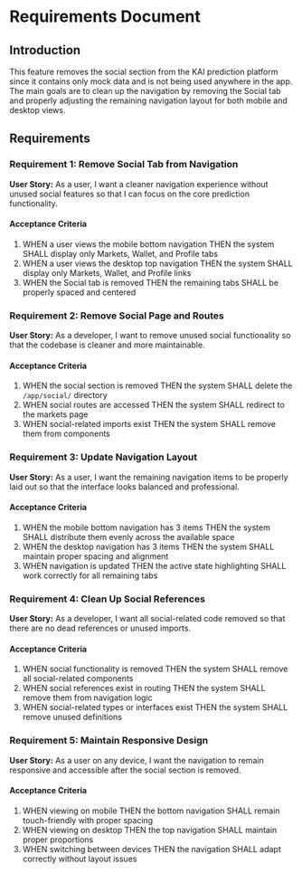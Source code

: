 # Requirements Document

## Introduction

This feature removes the social section from the KAI prediction platform since it contains only mock data and is not being used anywhere in the app. The main goals are to clean up the navigation by removing the Social tab and properly adjusting the remaining navigation layout for both mobile and desktop views.

## Requirements

### Requirement 1: Remove Social Tab from Navigation

**User Story:** As a user, I want a cleaner navigation experience without unused social features so that I can focus on the core prediction functionality.

#### Acceptance Criteria

1. WHEN a user views the mobile bottom navigation THEN the system SHALL display only Markets, Wallet, and Profile tabs
2. WHEN a user views the desktop top navigation THEN the system SHALL display only Markets, Wallet, and Profile links
3. WHEN the Social tab is removed THEN the remaining tabs SHALL be properly spaced and centered

### Requirement 2: Remove Social Page and Routes

**User Story:** As a developer, I want to remove unused social functionality so that the codebase is cleaner and more maintainable.

#### Acceptance Criteria

1. WHEN the social section is removed THEN the system SHALL delete the `/app/social/` directory
2. WHEN social routes are accessed THEN the system SHALL redirect to the markets page
3. WHEN social-related imports exist THEN the system SHALL remove them from components

### Requirement 3: Update Navigation Layout

**User Story:** As a user, I want the remaining navigation items to be properly laid out so that the interface looks balanced and professional.

#### Acceptance Criteria

1. WHEN the mobile bottom navigation has 3 items THEN the system SHALL distribute them evenly across the available space
2. WHEN the desktop navigation has 3 items THEN the system SHALL maintain proper spacing and alignment
3. WHEN navigation is updated THEN the active state highlighting SHALL work correctly for all remaining tabs

### Requirement 4: Clean Up Social References

**User Story:** As a developer, I want all social-related code removed so that there are no dead references or unused imports.

#### Acceptance Criteria

1. WHEN social functionality is removed THEN the system SHALL remove all social-related components
2. WHEN social references exist in routing THEN the system SHALL remove them from navigation logic
3. WHEN social-related types or interfaces exist THEN the system SHALL remove unused definitions

### Requirement 5: Maintain Responsive Design

**User Story:** As a user on any device, I want the navigation to remain responsive and accessible after the social section is removed.

#### Acceptance Criteria

1. WHEN viewing on mobile THEN the bottom navigation SHALL remain touch-friendly with proper spacing
2. WHEN viewing on desktop THEN the top navigation SHALL maintain proper proportions
3. WHEN switching between devices THEN the navigation SHALL adapt correctly without layout issues